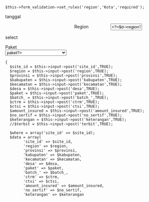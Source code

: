     $this->form_validation->set_rules('region','Kota','required');

tanggal
<div class="form-group">
    <label for="tanggal" style="margin-left:220px;display:inline;">Region</label>
    <input type="text" name="tanggal" style="margin-left:66px;width:20%;display:inline;" class="form-control" readonly="readonly" value="<?=$d->region?>">
</div>

select
<div class="form-group" style="display:inline-block;">
    <label for="paket" style="width:73%;">Paket</label>
    <select class="form-control" name="paket" style="width:110%;margin-right: 18px;">
    <option value="<?=$d->paket?>" selected=""><?=$d->paket?></option>
    <?php }else{?>
    <option value="<?=$s->kode_satuan?>"><?=$s->nama_satuan?></option>
        <?php } ?>
        <?php } ?>
    </select>
</div>

    {
      $site_id = $this->input->post('site_id',TRUE);
      $region = $this->input->post('region',TRUE);
      $provinsi = $this->input->post('provinsi',TRUE);
      $kabupaten = $this->input->post('kabupaten',TRUE);
      $kecamatan = $this->input->post('kecamatan',TRUE);
      $desa = $this->input->post('desa',TRUE);
      $paket = $this->input->post('paket',TRUE);
      $batch_ = $this->input->post('batch_',TRUE);
      $ctrm = $this->input->post('ctrm',TRUE);
      $ctsi = $this->input->post('ctsi',TRUE);
      $amount_insured = $this->input->post('amount_insured',TRUE);
      $no_sertif = $this->input->post('no_sertif',TRUE);
      $keterangan = $this->input->post('keterangan',TRUE);
      //$terbit = $this->input->post('terbit',TRUE);

      $where = array('site_id' => $site_id);
      $data = array(
            'site_id' => $site_id,
            'region' => $region,
            'provinsi' => $provinsi,
            'kabupaten' => $kabupaten,
            'kecamatan' => $kecamatan,
            'desa' => $desa,
            'paket' => $paket,
            'batch_' => $batch_,
            'ctrm' => $ctrm,
            'ctsi' => $ctsi,
            'amount_insured' => $amount_insured,
            'no_sertif' => $no_sertif,
            'keterangan' => $keterangan
